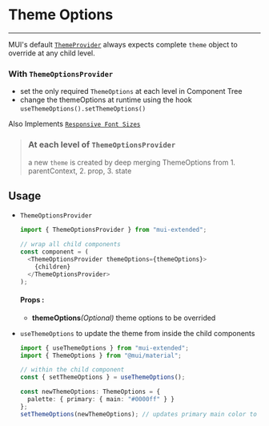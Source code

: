# Theme Options

---

MUI's default [`ThemeProvider`](https://mui.com/material-ui/customization/theming/#theme-provider) always expects complete `theme` object to override at any child level.

### With `ThemeOptionsProvider`

- set the only required `ThemeOptions` at each level in Component Tree
- change the themeOptions at runtime using the hook `useThemeOptions().setThemeOptions()`

Also Implements [`Responsive Font Sizes`](https://mui.com/material-ui/customization/typography/#responsive-font-sizes)

> ### At each level of `ThemeOptionsProvider`
>
> a new `theme` is created by deep merging ThemeOptions from 1. parentContext, 2. prop, 3. state

## Usage

- `ThemeOptionsProvider`

  ```typescript
  import { ThemeOptionsProvider } from "mui-extended";

  // wrap all child components
  const component = (
    <ThemeOptionsProvider themeOptions={themeOptions}>
      {children}
    </ThemeOptionsProvider>
  );
  ```

  #### Props :

  - **themeOptions**_(Optional)_ theme options to be overrided

- `useThemeOptions` to update the theme from inside the child components

  ```typescript
  import { useThemeOptions } from "mui-extended";
  import { ThemeOptions } from "@mui/material";

  // within the child component
  const { setThemeOptions } = useThemeOptions();

  const newThemeOptions: ThemeOptions = {
    palette: { primary: { main: "#0000ff" } }
  };
  setThemeOptions(newThemeOptions); // updates primary main color to "#0000ff"
  ```
